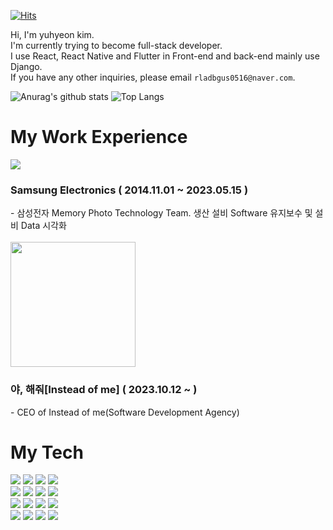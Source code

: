 [![Hits](https://hits.seeyoufarm.com/api/count/incr/badge.svg?url=https%3A%2F%2Fgithub.com%2FYuhyeon0516%2Fhit-counter&count_bg=%23003372&title_bg=%230A70E7&icon=iconify.svg&icon_color=%23FFFFFF&title=Checked&edge_flat=false)](https://hits.seeyoufarm.com)

Hi, I'm yuhyeon kim.  
I'm currently trying to become full-stack developer.  
I use React, React Native and Flutter in Front-end and back-end mainly use Django.  
If you have any other inquiries, please email `rladbgus0516@naver.com`.  

![Anurag's github stats](https://github-readme-stats.vercel.app/api?username=Yuhyeon0516&show_icons=true&theme=tokyonight)
![Top Langs](https://github-readme-stats.vercel.app/api/top-langs/?username=Yuhyeon0516&layout=compact&theme=tokyonight)


# My Work Experience
<div>
  <img src="https://i.namu.wiki/i/xmRn4wehsWuOOF2OCybuHDuSXg_rgz_OhtwFslgCf-M3NxsTtEIyiW6l2yiQqFlcrkMj0_PufG2rN6skotiEZXd61hXujvShHdZhMOhNhJbB8Ai1H9_xOEfw2B_SaPJu4O2NH2jGd31QITl-OhpzlA.svg" />
  <h3>Samsung Electronics ( 2014.11.01 ~ 2023.05.15 )</h3>
  - 삼성전자 Memory Photo Technology Team. 생산 설비 Software 유지보수 및 설비 Data 시각화
  <br/><br/>

  <img width=200 src="https://github.com/Yuhyeon0516/Yuhyeon0516/assets/120432007/69d1cd0d-d0e4-40c4-a2f9-ba188768061c" />
  <h3>야, 해줘[Instead of me] ( 2023.10.12 ~ )</h3>
  - CEO of Instead of me(Software Development Agency)
</div>

<div>
  <h1>My Tech</h1>
  <img src="https://img.shields.io/badge/Swift-white?style=flat&logo=swift&logoColor=F05138"/>
  <img src="https://img.shields.io/badge/Python-white?style=flat&logo=python&logoColor=3776AB"/>
  <img src="https://img.shields.io/badge/Django-white?style=flat&logo=django&logoColor=092E20"/>
  <img src="https://img.shields.io/badge/Node.js-white?style=flat&logo=nodedotjs&logoColor=339933"/><br>
  <img src="https://img.shields.io/badge/HTML5-white?style=flat&logo=html5&logoColor=E34F26"/>
  <img src="https://img.shields.io/badge/CSS3-white?style=flat&logo=css3&logoColor=1572B6"/>
  <img src="https://img.shields.io/badge/JavaScript-white?style=flat&logo=javascript&logoColor=F7DF1E"/>
  <img src="https://img.shields.io/badge/TypeScript-white?style=flat&logo=typescript&logoColor=3178C6"/><br>
  <img src="https://img.shields.io/badge/React-white?style=flat&logo=react&logoColor=61DAFB"/>
  <img src="https://img.shields.io/badge/React Native-rgb(255,255,255)?style=flat&logo=react&logoColor=9F32A5"/>
  <img src="https://img.shields.io/badge/Redux-white?style=flat&logo=redux&logoColor=764ABC"/>
  <img src="https://img.shields.io/badge/React Query-white?style=flat&logo=reactquery&logoColor=FF4154"/><br>
  <img src="https://img.shields.io/badge/Dart-white?style=flat&logo=dart&logoColor=0175C2"/>
  <img src="https://img.shields.io/badge/Flutter-white?style=flat&logo=flutter&logoColor=02569B"/>
  <img src="https://img.shields.io/badge/GitHub-white?style=flat&logo=github&logoColor=181717"/>
  <img src="https://img.shields.io/badge/Notion-white?style=flat&logo=notion&logoColor=000000"/>
</div>
